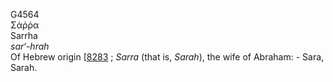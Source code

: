 <body>
  <p>G4564<br>  Σάῤῥα  <br> Sarrha  <br><i>sar‘-hrah </i><br>Of Hebrew origin [<a href="h8283.htm">8283</a> ; <i>Sarra</i> (that is, <i>Sarah</i>), the wife of Abraham: - Sara, Sarah.<br></p>
 </body>
